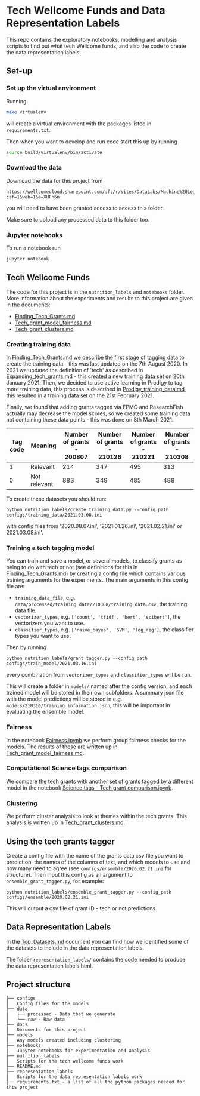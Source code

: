 # Tech Wellcome Funds and Data Representation Labels

This repo contains the exploratory notebooks, modelling and analysis scripts to find out what tech Wellcome funds, and also the code to create the data representation labels.

## Set-up
### Set up the virtual environment

Running
```bash
make virtualenv
```
will create a virtual environment with the packages listed in `requirements.txt`.

Then when you want to develop and run code start this up by running
```bash
source build/virtualenv/bin/activate
```

### Download the data

Download the data for this project from
```
https://wellcomecloud.sharepoint.com/:f:/r/sites/DataLabs/Machine%20Learning/Nutrition%20Labels/data?csf=1&web=1&e=XHFn6n
```
you will need to have been granted access to access this folder.

Make sure to upload any processed data to this folder too.

### Jupyter notebooks

To run a notebook run
```bash
jupyter notebook
```

## Tech Wellcome Funds

The code for this project is in the `nutrition_labels` and `notebooks` folder. More information about the experiments and results to this project are given in the documents:
- [Finding_Tech_Grants.md](docs/Finding_Tech_Grants.md)
- [Tech_grant_model_fairness.md](docs/Tech_grant_model_fairness.md)
- [Tech_grant_clusters.md](docs/Tech_grant_clusters.md)

### Creating training data

In [Finding_Tech_Grants.md](docs/Finding_Tech_Grants.md) we describe the first stage of tagging data to create the training data - this was last updated on the 7th August 2020. In 2021 we updated the definition of 'tech' as described in [Expanding_tech_grants.md](docs/Expanding_tech_grants.md) - this created a new training data set on 26th January 2021. Then, we decided to use active learning in Prodigy to tag more training data, this process is described in [Prodigy_training_data.md](docs/Prodigy_training_data.md), this resulted in a training data set on the 21st February 2021.

Finally, we found that adding grants tagged via EPMC and ResearchFish actually may decrease the model scores, so we created some training data not containing these data points - this was done on 8th March 2021.

| Tag code | Meaning | Number of grants - 200807 | Number of grants - 210126 | Number of grants - 210221 | Number of grants - 210308|
|---|---|--- |--- | --- | --- |
| 1 | Relevant | 214 |347 | 495 | 313 |
| 0 | Not relevant | 883 |349 | 485 | 488 |

To create these datasets you should run:
```
python nutrition_labels/create_training_data.py --config_path configs/training_data/2021.03.08.ini
```
with config files from '2020.08.07.ini', '2021.01.26.ini', '2021.02.21.ini' or 2021.03.08.ini'.


### Training a tech tagging model

You can train and save a model, or several models, to classify grants as being to do with tech or not (see definitions for this in [Finding_Tech_Grants.md](docs/Finding_Tech_Grants.md)) by creating a config file which contains various training arguments for the experiments. The main arguments in this config file are:

- `training_data_file`, e.g. `data/processed/training_data/210308/training_data.csv`, the training data file.
- `vectorizer_types`, e.g. `['count', 'tfidf', 'bert', 'scibert']`, the vectorizers you want to use.
- `classifier_types`, e.g. `['naive_bayes', 'SVM', 'log_reg']`, the classifier types you want to use.

Then by running 
```
python nutrition_labels/grant_tagger.py --config_path configs/train_model/2021.03.16.ini
```
every combination from `vectorizer_types` and `classifier_types` will be run.

This will create a folder in `models/` named after the config version, and each trained model will be stored in their own subfolders. A summary json file with the model predictions will be stored in e.g. `models/210316/training_information.json`, this will be important in evaluating the ensemble model.

### Fairness

In the notebook [Fairness.ipynb](notebooks/Fairness.ipynb) we perform group fairness checks for the models. The results of these are written up in [Tech_grant_model_fairness.md](docs/Tech_grant_model_fairness.md).

### Computational Science tags comparison

We compare the tech grants with another set of grants tagged by a different model in the notebook [Science tags - Tech grant comparison.ipynb](notebooks/Science%20tags%20-%20Tech%20grant%20comparison.ipynb").

### Clustering

We perform cluster analysis to look at themes within the tech grants. This analysis is written up in [Tech_grant_clusters.md](docs/Tech_grant_clusters.md).

## Using the tech grants tagger

Create a config file with the name of the grants data csv file you want to predict on, the names of the columns of text, and which models to use and how many need to agree (see `configs/ensemble/2020.02.21.ini` for structure). Then input this config as an argument to `ensemble_grant_tagger.py`, for example:

```
python nutrition_labels/ensemble_grant_tagger.py --config_path configs/ensemble/2020.02.21.ini
```

This will output a csv file of grant ID - tech or not predictions.


## Data Representation Labels

In the [Top_Datasets.md](docs/Top_Datasets.md) document you can find how we identified some of the datasets to include in the data representation labels.

The folder `representation_labels/` contains the code needed to produce the data representation labels html.

## Project structure

```
├── configs            
│   Config files for the models
├── data
│   ├── processed - Data that we generate     
│   └── raw - Raw data                    
├── docs            
│   Documents for this project
├── models            
│   Any models created including clustering
├── notebooks                
|   Jupyter notebooks for experimentation and analysis
├── nutrition_labels
│   Scripts for the tech wellcome funds work
├── README.md
├── representation_labels
│   Scripts for the data representation labels work
├── requirements.txt - a list of all the python packages needed for this project  

```
